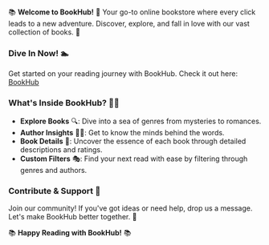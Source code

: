 📚 **Welcome to BookHub!** 🚀 Your go-to online bookstore where every click leads to a new adventure. Discover, explore, and fall in love with our vast collection of books. 🌟

### Dive In Now! 🏊
Get started on your reading journey with BookHub. Check it out here: [BookHub](https://incomparable-cendol-7799a6.netlify.app/)

### What's Inside BookHub? 📖💡
- **Explore Books** 🔍: Dive into a sea of genres from mysteries to romances.
- **Author Insights** 👩‍🏫: Get to know the minds behind the words.
- **Book Details** 📑: Uncover the essence of each book through detailed descriptions and ratings.
- **Custom Filters** 🎭: Find your next read with ease by filtering through genres and authors.

### Contribute & Support 💬
Join our community! If you've got ideas or need help, drop us a message. Let's make BookHub better together. 🤝

📚 **Happy Reading with BookHub!** 📚
